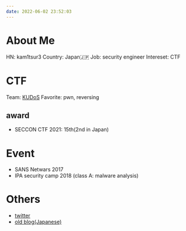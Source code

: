 ```yaml
---
date: 2022-06-02 23:52:03
---
```

# About Me
HN: kam1tsur3
Country: Japan🇯🇵
Job: security engineer
Intereset: CTF 

# CTF
Team: [KUDoS](https://ctftime.org/team/71813)
Favorite: pwn, reversing

## award
* SECCON CTF 2021: 15th(2nd in Japan)

# Event
* SANS Netwars 2017
* IPA security camp 2018 (class A: malware analysis)

# Others
* [twitter](https://twitter.com/kam1tsur3)  
* [old blog(Japanese)](https://kam1tsur3.hatenablog.com/)
